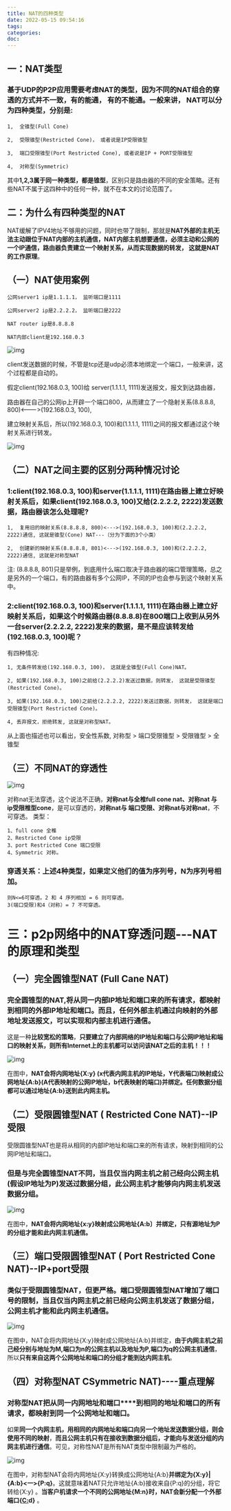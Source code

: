 ```yaml
---
title: NAT的四种类型
date: 2022-05-15 09:54:16
tags:
categories: 
doc:
---
```


## 一：NAT类型

### 基于UDP的P2P应用需要考虑NAT的类型，因为不同的NAT组合的穿透的方式并不一致，有的能通， 有的不能通。一般来讲， NAT可以分为四种类型，分别是:

```
1,  全锥型(Full Cone)

2,  受限锥型(Restricted Cone)， 或者说是IP受限锥型

3,  端口受限锥型(Port Restricted Cone), 或者说是IP + PORT受限锥型

4,  对称型(Symmetric)
```

其中**1,2,3属于同一种类型，都是锥型**，区别只是路由器的不同的安全策略。还有些NAT不属于这四种中的任何一种，就不在本文的讨论范围了。

## 二：为什么有四种类型的NAT

NAT缓解了IPV4地址不够用的问题，同时也带了限制，那就是**NAT外部的主机无法主动跟位于NAT内部的主机通信，NAT内部主机想要通信，必须主动和公网的一个IP通信，路由器负责建立一个映射关系，从而实现数据的转发， 这就是NAT的工作原理**。

## （一）NAT使用案例

```
公网server1 ip是1.1.1.1， 监听端口是1111

公网server2 ip是2.2.2.2， 监听端口是2222

NAT router ip是8.8.8.8

NAT内部client是192.168.0.3
```

![img](/images/javawz/1309518-20210520170839788-971942459.png)

client发送数据的时候，不管是tcp还是udp必须本地绑定一个端口，一般来讲，这个过程都是自动的。

假定client(192.168.0.3, 100)给 server(1.1.1.1, 1111)发送报文，报文到达路由器，

路由器在自己的公网ip上开辟一个端口800，从而建立了一个隐射关系(8.8.8.8, 800)<--->(192.168.0.3, 100), 

建立映射关系后，所以(192.168.0.3, 100)和(1.1.1.1, 1111)之间的报文都通过这个映射关系进行转发。

![img](/images/javawz/1309518-20210520171340167-1991626586.png)

## （二）NAT之间主要的区别分两种情况讨论

### 1:client(192.168.0.3, 100)和server(1.1.1.1, 1111)在路由器上建立好映射关系后，如果client(192.168.0.3, 100)又给(2.2.2.2, 2222)发送数据，路由器该怎么处理呢?

```
1,  复用旧的映射关系(8.8.8.8, 800)<--->(192.168.0.3, 100)和(2.2.2.2, 2222)通信, 这就是锥型(Cone) NAT---（分为下面的3个小类）

2,  创建新的映射关系(8.8.8.8, 801)<--->(192.168.0.3, 100)和(2.2.2.2, 2222)通信, 这就是对称型NAT
```

注: (8.8.8.8, 801)只是举例，到底用什么端口取决于路由器的端口管理策略，总之是另外的一个端口，有的路由器有多个公网IP，不同的IP也会参与到这个映射关系中。

### 2:client(192.168.0.3, 100)和server(1.1.1.1,  1111)在路由器上建立好映射关系后，如果这个时候路由器(8.8.8.8)在800端口上收到从另外一台server(2.2.2.2,  2222)发来的数据，是不是应该转发给(192.168.0.3, 100)呢？

有四种情况:

```
1, 无条件转发给(192.168.0.3, 100)， 这就是全锥型(Full Cone)NAT。

2, 如果(192.168.0.3, 100)之前给(2.2.2.2)发送过数据，则转发， 这就是受限锥型(Restricted Cone)。

3, 如果(192.168.0.3, 100)之前给(2.2.2.2, 2222)发送过数据，则转发， 这就是端口受限锥型(Port Restricted Cone)。

4, 丢弃报文，拒绝转发, 这就是对称型NAT。
```

从上面也描述也可以看出，安全性系数, 对称型 > 端口受限锥型 > 受限锥型 > 全锥型

## （三）不同NAT的穿透性

![img](/images/javawz/1309518-20210520172322286-481923861.png)

对称nat无法穿透，这个说法不正确，**对称nat与全椎full cone nat、对称nat 与 ip受限椎型cone**，是可以穿透的，**对称nat与 端口受限、对称nat与对称nat**，不可穿透。
类型：

```
1、full cone 全椎
2、Restricted Cone ip受限
3、port Restricted Cone 端口受限
4、Symmetric 对称。
```

### 穿透关系：上述4种类型，如果定义他们的值为序列号，N为序列号相加。

```
则N<=6可穿透。2 和 4 序列相加 = 6 则可穿透。 
3(端口受限)和4（对称）= 7 不可穿透。
```

# 三：p2p网络中的NAT穿透问题---NAT的原理和类型

## （一）完全圆锥型NAT (Full Cane NAT)

### **完全圆锥型的NAT,将从同一内部IP地址和端口来的所有请求，都映射到相同的外部IP地址和端口。而且，任何外部主机通过向映射的外部地址发送报文，可以实现和内部主机进行通信。**

这是一种**比较宽松的策略**，**只要建立了内部网络的IP地址和端口与公网IP地址和端口的映射关系，则所有Internet上的主机都可以访问该NAT之后的主机！！！** 

 

![img](/images/javawz/1309518-20210520174201499-1628049021.png)

在图中，**NAT会将内网地址{X:y} (x代表内网主机的IP地址，Y代表端口)映射成公网地址{A:b}(A代表映射的公网IP地址，b代表映射的端口)并绑定。任何数据分组都可以通过地址{A:b}送到此内网主机。**

## （二）受限圆锥型NAT ( Restricted Cone NAT)--IP受限

受限圆锥型NAT也是将从相同的内部IP地址和端口来的所有请求，映射到相同的公网IP地址和端口。

### 但是与完全圆锥型NAT不同，当且仅当内网主机之前己经向公网主机(假设IP地址为P)发送过数据分组，此公网主机才能够向内网主机发送数据分组。

![img](/images/javawz/1309518-20210520174148137-1979686418.png)

在图中，**NAT会将内网地址{x:y}映射成公网地址{A:b〕并绑定，只有源地址为P的分组才能和此内网主机通信。**

## （三）端口受限圆锥型NAT ( Port Restricted Cone NAT)--IP+port受限

### 类似于受限圆锥型NAT，但更严格。**端口受限圆锥型NAT增加了端口号的限制，当且仅当内网主机之前已经向公网主机发送了数据分组，公网主机才能和此内网主机通信。**

![img](/images/javawz/1309518-20210520174437259-2033657389.png)

在图中，NAT会将内网地址{X:y}映射成公网地址{A:b}并绑定，**由于内网主机之前己经分别与地址为M,端口为n的公网主机以及地址为P,端口为q的公网主机通信**，所以**只有来自这两个公网地址和端口的分组才能到达内网主机**。

## （四）对称型NAT CSymmetric NAT)----重点理解

### 对称型NAT把从**同一内网地址和端口****到相同的地址和端口的所有请求**，**都映射到同一个公网地址和端口**。

如果**同一个内网主机，用相同的内网地址和端口向另一个地址发送数据分组，则会使用不同的映射**，**而且公网主机只有在接收到数据分组后，才能向与发送分组的内网主机进行通信**。可见，对称性NAT是所有NAT类型中限制最为严格的。

![img](/images/javawz/1309518-20210520183858300-1646375177.png)

在图中，对称型NAT会将内网地址{X:y}转换成公网地址{A:b}**并绑定为{X:y}|{A:b}<一>{P:q}**。这就意味着NAT只允许地址{A:b}接收来自{P:q}的分组，将它转给{X:y} 。**当客户机请求一个不同的公网地址{M:n}时，NAT会新分配一个外部端口{[C:](https://www.baidu.com/s?wd=C%3A&tn=24004469_oem_dg&rsv_dl=gh_pl_sl_csd)d}** 。 